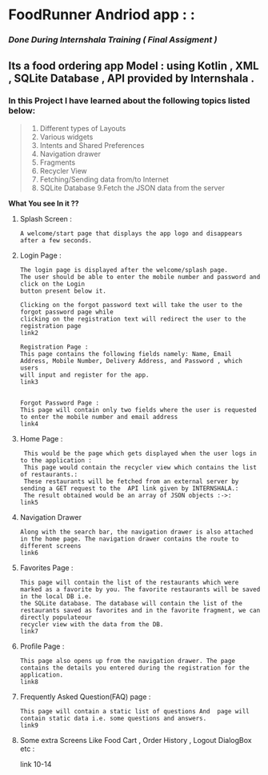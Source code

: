 # FoodRunner Andriod app :  :               
### *Done During Internshala Training ( Final Assigment )*
## Its a food ordering app Model :         using Kotlin , XML , SQLite  Database , API provided by Internshala .

### In this Project I have learned about the following topics listed below: 
 
   >1. Different types of Layouts
   >2. Various widgets
   >3. Intents and Shared Preferences
   >4. Navigation drawer
   >5. Fragments
   >6. Recycler View
   >7. Fetching/Sending data from/to Internet
   >8. SQLite Database
   >9.Fetch the JSON data from the server
>

**What You see In it ??**

1. Splash Screen :
      
       A welcome/start page that displays the app logo and disappears after a few seconds.
       
       
2. Login Page :

       The login page is displayed after the welcome/splash page. 
       The user should be able to enter the mobile number and password and click on the Login
       button present below it.
       
       Clicking on the forgot password text will take the user to the forgot password page while 
       clicking on the registration text will redirect the user to the registration page
       link2
       
       Registration Page : 
       This page contains the following fields namely: Name, Email Address, Mobile Number, Delivery Address, and Password , which users 
       will input and register for the app.
       link3
       
       
       Forgot Password Page : 
       This page will contain only two fields where the user is requested to enter the mobile number and email address
       link4
       
       
       
       
3. Home Page :

        This would be the page which gets displayed when the user logs in to the application :
        This page would contain the recycler view which contains the list of restaurants.:
        These restaurants will be fetched from an external server by sending a GET request to the  API link given by INTERNSHALA.:
        The result obtained would be an array of JSON objects :->:
       link5
       
       
4. Navigation Drawer

       Along with the search bar, the navigation drawer is also attached in the home page. The navigation drawer contains the route to different screens
       link6
       
5. Favorites Page :

       This page will contain the list of the restaurants which were marked as a favorite by you. The favorite restaurants will be saved in the local DB i.e.
       the SQLite database. The database will contain the list of the restaurants saved as favorites and in the favorite fragment, we can directly populateour 
       recycler view with the data from the DB.
       link7
       
6. Profile Page :

       This page also opens up from the navigation drawer. The page contains the details you entered during the registration for the application.
       link8
       
6. Frequently Asked Question(FAQ) page : 

       This page will contain a static list of questions And  page will contain static data i.e. some questions and answers.
       link9
       
6. Some extra Screens Like Food Cart , Order History , Logout DialogBox etc :

     link 10-14      
       
       
       
   

